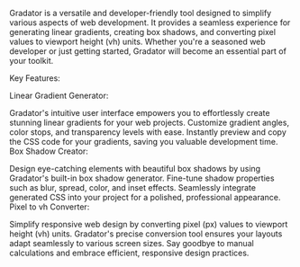 Gradator is a versatile and developer-friendly tool designed to simplify various aspects of web development. It provides a seamless experience for generating linear gradients, creating box shadows, and converting pixel values to viewport height (vh) units. Whether you're a seasoned web developer or just getting started, Gradator will become an essential part of your toolkit.

Key Features:

Linear Gradient Generator:

Gradator's intuitive user interface empowers you to effortlessly create stunning linear gradients for your web projects.
Customize gradient angles, color stops, and transparency levels with ease.
Instantly preview and copy the CSS code for your gradients, saving you valuable development time.
Box Shadow Creator:

Design eye-catching elements with beautiful box shadows by using Gradator's built-in box shadow generator.
Fine-tune shadow properties such as blur, spread, color, and inset effects.
Seamlessly integrate generated CSS into your project for a polished, professional appearance.
Pixel to vh Converter:

Simplify responsive web design by converting pixel (px) values to viewport height (vh) units.
Gradator's precise conversion tool ensures your layouts adapt seamlessly to various screen sizes.
Say goodbye to manual calculations and embrace efficient, responsive design practices.
